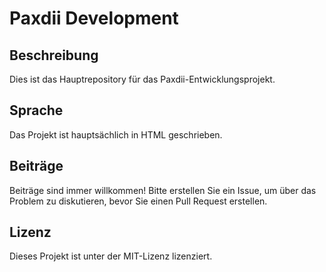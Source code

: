 # Paxdii Development

## Beschreibung

Dies ist das Hauptrepository für das Paxdii-Entwicklungsprojekt.

## Sprache

Das Projekt ist hauptsächlich in HTML geschrieben.

## Beiträge

Beiträge sind immer willkommen! Bitte erstellen Sie ein Issue, um über das Problem zu diskutieren, bevor Sie einen Pull Request erstellen.

## Lizenz

Dieses Projekt ist unter der MIT-Lizenz lizenziert.
